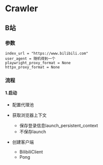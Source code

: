 # Crawler

## B站

### 参数

```
index_url = "https://www.bilibili.com"
user_agent = 随机得到一个
playwright_proxy_format = None
httpx_proxy_format = None
```

### 流程

#### 1.启动

- 配置代理池

- 获取浏览器上下文
  - 保存登录信息launch_persistent_context
  - 不保存launch
- 创建客户端
  - BilibiliClient
  - Pong
